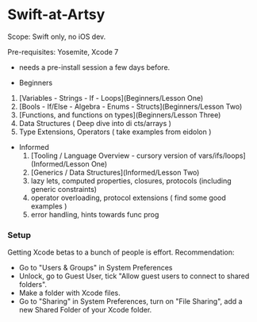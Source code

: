 # Swift-at-Artsy

Scope: Swift only, no iOS dev.

Pre-requisites: Yosemite, Xcode 7

* needs a pre-install session a few days before.

* Beginners
 1. [Variables - Strings - If - Loops](Beginners/Lesson One)
 1. [Bools - If/Else - Algebra - Enums - Structs](Beginners/Lesson Two)
 1. [Functions, and functions on types](Beginners/Lesson Three)
 1. Data Structures ( Deep dive into di cts/arrays )
 1. Type Extensions, Operators ( take examples from eidolon )

* Informed
  1. [Tooling / Language Overview - cursory version of vars/ifs/loops](Informed/Lesson One)
  1. [Generics / Data Structures](Informed/Lesson Two)
  1. lazy lets, computed properties, closures, protocols (including generic constraints)
  1. operator overloading, protocol extensions ( find some good examples )
  1. error handling, hints towards func prog

### Setup

Getting Xcode betas to a bunch of people is effort. Recommendation:

* Go to "Users & Groups" in System Preferences
* Unlock, go to Guest User, tick "Allow guest users to connect to shared folders".
* Make a folder with Xcode files.
* Go to "Sharing" in System Preferences, turn on "File Sharing", add a new Shared Folder of your Xcode folder.
